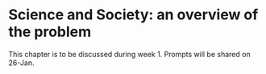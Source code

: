 # Science and Society: an overview of the problem
This chapter is to be discussed during week 1. Prompts will be shared on 26-Jan.
